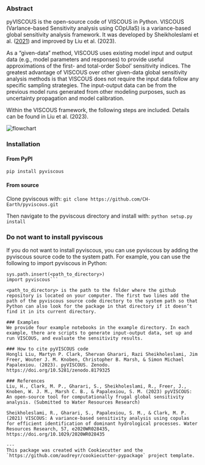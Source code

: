 ### Abstract
pyVISCOUS is the open-source code of VISCOUS in Python. VISCOUS (VarIance-based Sensitivity analysis using COpUlaS) is a variance-based global sensitivity analysis framework. It was developed by Sheikholeslami et al. ([2021](https://doi.org/10.1029/2020WR028435)) and improved by Liu et al. (2023).


As a “given-data” method, VISCOUS uses existing model input and output data (e.g., model parameters and responses) to provide useful approximations of the first- and total-order Sobol’ sensitivity indices. The greatest advantage of VISCOUS over other given-data global sensitivity analysis methods is that VISCOUS does not require the input data follow any specific sampling strategies. The input-output data can be from the previous model runs generated from other modeling purposes, such as uncertainty propagation and model calibration.


Within the VISCOUS framework, the following steps are included. Details can be found in Liu et al. (2023).

![flowchart](https://github.com/CH-Earth/pyviscous/assets/48458815/2e8f7575-41d4-4e6a-bac8-fadc2a5b9c7a)

### Installation
#### From PyPI
```pip install pyviscous```

#### From source

Clone pyviscous with: ```git clone https://github.com/CH-Earth/pyviscous.git```

Then navigate to the pyviscous directory and install with: ```python setup.py install```

### Do not want to install pyviscous
If you do not want to install pyviscous, you can use pyviscous by adding the pyviscous source code to the system path. For example, you can use the following to import pyviscous in Python:

```import sys
sys.path.insert(<path_to_directory>)
import pyviscous```

<path_to_directory> is the path to the folder where the github repository is located on your computer. The first two lines add the path of the pyviscous source code directory to the system path so that Python can also look for the package in that directory if it doesn’t find it in its current directory. 

### Examples
We provide four example notebooks in the example directory. In each example, there are scripts to generate input-output data, set up and run VISCOUS, and evaluate the sensitivity results.

### How to cite pyVISCOUS code
Hongli Liu, Martyn P. Clark, Shervan Gharari, Razi Sheikholeslami, Jim Freer, Wouter J. M. Knoben, Christopher B. Marsh, & Simon Michael Papalexiou. (2023). pyVISCOUS. Zenodo. https://doi.org/10.5281/zenodo.8179325

### References
Liu, H., Clark, M. P., Gharari, S., Sheikholeslami, R., Freer, J., Knoben, W. J. M., Marsh C. B., & Papalexiou, S. M. (2023) pyVISCOUS: An open-source tool for computationally frugal global sensitivity analysis. (Submitted to Water Resources Research)

Sheikholeslami, R., Gharari, S., Papalexiou, S. M., & Clark, M. P. (2021) VISCOUS: A variance-based sensitivity analysis using copulas for efficient identification of dominant hydrological processes. Water Resources Research, 57, e2020WR028435, https://doi.org/10.1029/2020WR028435

---
This package was created with Cookiecutter and the `https://github.com/audreyr/cookiecutter-pypackage` project template.
